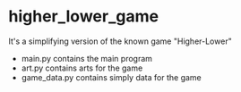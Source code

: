 # higher_lower_game
It's a simplifying version of the known game "Higher-Lower"

* main.py contains the main program
* art.py contains arts for the game
* game_data.py contains simply data for the game
